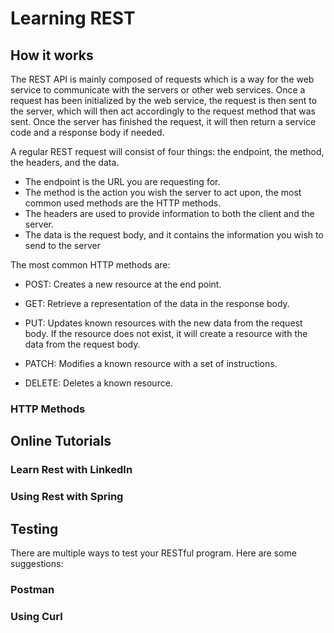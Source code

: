 # Learning REST

## How it works

The REST API is mainly composed of requests which is a way for the web service to communicate with the servers or other web services. Once a request has been initialized by the web service, the request is then sent to the server, which will then act accordingly to the request method that was sent. Once the server has finished the request, it will then return a service code and a response body if needed.

A regular REST request will consist of four things: the endpoint, the method, the headers, and the data.
- The endpoint is the URL you are requesting for.
- The method is the action you wish the server to act upon, the most common used methods are the HTTP methods.
-  The headers are used to provide information to both the client and the server.
- The data is the request body,  and it contains the information you wish to send to the server

The most common HTTP methods are:
- POST: Creates a new resource at the end point.

- GET: Retrieve a representation of the data in the response body.

- PUT: Updates known resources with the new data from the request body. If the resource does not exist, it will create a resource with the data from the request body.

- PATCH: Modifies a known resource with a set of instructions.

- DELETE: Deletes a known resource.


### HTTP Methods

<LevelWithButton :imageRight="false" image="https://upload.wikimedia.org/wikipedia/commons/thumb/5/5b/HTTP_logo.svg/1200px-HTTP_logo.svg.png" link="https://www.restapitutorial.com/lessons/httpmethods.html" button="Check it out!" desc="A further in-depth explanation of the individual HTTP Methods"/>


## Online Tutorials 

### Learn Rest with LinkedIn

<LevelWithButton image="https://cdn.lynda.com/course/651230/651230-637199637396278584-16x9.jpg" link="https://www.linkedin.com/learning/topics/apis" button="Check it out!" desc="Learn how to use the REST API on LinkedIn Learning. LinkedIn Learning is accessible to all UofT students!"/>

### Using Rest with Spring

<LevelWithButton :imageRight="false" image="https://spring.io/images/OG-Spring.png" link="https://spring.io/guides/tutorials/rest/" button="Check it out!" desc="Learn to create a RESTful service with the Spring framework!"/>

## Testing 

There are multiple ways to test your RESTful program. Here are some suggestions:

### Postman
<LevelWithButton image="https://blog.qualys.com/wp-content/uploads/2020/10/postman.jpg" link="https://www.postman.com/" button="Check it out!" desc="Postman will allow developers to freely test their APIs with an easy-to-use interface."/>

### Using Curl

<LevelWithButton :imageRight="false" image="https://daniel.haxx.se/blog/wp-content/uploads/2016/05/curl-symbol.png" link="https://idratherbewriting.com/learnapidoc/docapis_understand_curl.html" button="Check it out!" desc="CURL allows users to simply test APIs using the command line"/>
